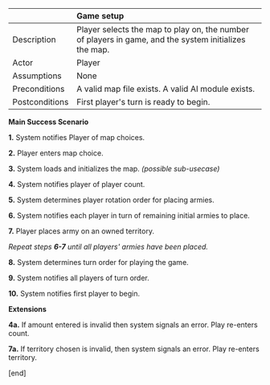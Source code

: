 |  | Game setup |
| :------------------ | :------------------ |
| Description | Player selects the map to play on, the number of players in game, and the system initializes the map. |
| Actor | Player |
| Assumptions | None |
| Preconditions | A valid map file exists. A valid AI module exists. |
| Postconditions | First player's turn is ready to begin. |


**Main Success Scenario**

**1.** System notifies Player of map choices.

**2.** Player enters map choice.

**3.** System loads and initializes the map. *(possible sub-usecase)*

**4.** System notifies player of player count.

**5.** System determines player rotation order for placing armies.

**6.** System notifies each player in turn of remaining initial armies to place.

**7.** Player places army on an owned territory.

*Repeat steps **6-7** until all players' armies have been placed.*

**8.** System determines turn order for playing the game.

**9.** System notifies all players of turn order. 

**10.** System notifies first player to begin.


**Extensions**

**4a.** If amount entered is invalid then system signals an error. Play re-enters count.

**7a.** If territory chosen is invalid, then system signals an error. Play re-enters territory.

 [end]